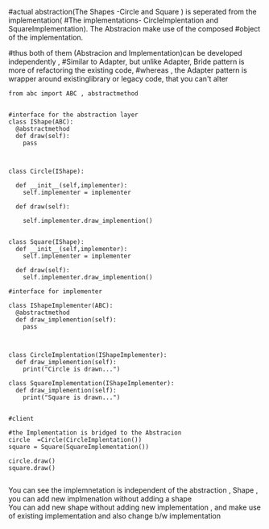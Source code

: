 #actual abstraction(The Shapes  -Circle and Square ) is seperated from the implementation(
#The implementations- CircleImplentation and SquareImplementation). The Abstracion make use of the composed 
#object of the implementation.

#thus both of them (Abstracion and Implementation)can be developed independently , 
#Similar to Adapter, but unlike Adapter, Bride pattern is more of refactoring the existing code, 
#whereas , the Adapter pattern is wrapper around existinglibrary or legacy code, that you can't alter

```
from abc import ABC , abstractmethod


#interface for the abstraction layer
class IShape(ABC):
  @abstractmethod
  def draw(self):
    pass
    


class Circle(IShape):
  
  def __init__(self,implementer):
    self.implementer = implementer
  
  def draw(self):
    
    self.implementer.draw_implemention()
    
   
class Square(IShape):
  def __init__(self,implementer):
    self.implementer = implementer
  
  def draw(self):
    self.implementer.draw_implemention()
  
#interface for implementer  

class IShapeImplementer(ABC):
  @abstractmethod
  def draw_implemention(self):
    pass
  


class CircleImplentation(IShapeImplementer):
  def draw_implemention(self):
    print("Circle is drawn...")
    
class SquareImplementation(IShapeImplementer):
  def draw_implemention(self):
    print("Square is drawn...")
     

#client  

#the Implementation is bridged to the Abstracion
circle  =Circle(CircleImplentation())
square = Square(SquareImplementation())

circle.draw()
square.draw()    


```
You can see the implemnetation is independent of the abstraction , Shape , you can add new implmenation  without adding a shape <br>
You can add new shape without adding new implementation , and make use of existing implementation and also change b/w implementation

